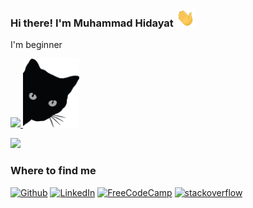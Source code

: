 <h3> Hi there! I'm Muhammad Hidayat <img src="https://github.com/hd4y2t/hd4y2t/blob/main/assets/gift/wave.gif" width="30px">
</h3>
I'm beginner
<p>  
  <a href="https://github.com/hd4y2t" >
<img src="https://github-readme-stats.vercel.app/api?username=hd4y2t&show_icons=true&bg_color=0d1117&icon_color=4b8dda&title_color=199afc&text_color=8a939d">
 <a href="https://github.com/hd4y2t" >
<img src="https://github.com/hd4y2t/hd4y2t/blob/main/assets/img/cat1.png" href="https://github.com/hd4y2t"  width="90" height="110">
  
![](https://komarev.com/ghpvc/?username=52199422&color=1897f8&label=PROFILE+VIEWS)
</p>

<p align=center><a>
  <h3>Where to find me</h3></a>
</p>

<p>
<div>
<a href="https://github.com/hd4y2t" target="_blank"><img alt="Github" src="https://img.shields.io/badge/GitHub-%2312100E.svg?&style=for-the-badge&logo=Github&logoColor=white" /></a> <a href="https://twitter.com/hd4y2t" target="_blank">
<a href="https://www.linkedin.com/in/muhammad-hidayat-41b0a51bb/" target="_blank"><img alt="LinkedIn" src="https://img.shields.io/badge/LinkedIn-1877F2?style=for-the-badge&logo=LinkedIn&logoColor=white" /></a> <a href="https://www.linkedin.com/in/muhammad-hidayat-41b0a51bb/" target="_blank">
<a href="https://forum.freecodecamp.org/u/hd4y2t/summary" target="_blank"><img alt="FreeCodeCamp" src="https://img.shields.io/badge/FreeCodeCamp-0a0a23?style=for-the-badge&logo=FreeCodeCamp&logoColor=white" /></a> <a href="https://forum.freecodecamp.org/u/hd4y2t/summary" target="_blank">
  <a href="https://stackoverflow.com/users/10906528/hd4y2t" target="_blank"><img alt="stackoverflow" src="https://img.shields.io/badge/stackoverflow-ffffff?style=for-the-badge&logo=stackoverflow&logoColor=black" /></a> <a href="https://stackoverflow.com/users/10906528/hd4y2t" target="_blank">
</div>
</p>
